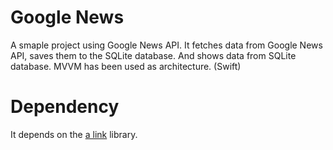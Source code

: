 # Google News

A smaple project using Google News API.
It fetches data from Google News API, saves them to the SQLite database.
And shows data from SQLite database.
MVVM has been used as architecture. (Swift)

# Dependency
It depends on the [a link](https://github.com/stephencelis/SQLite.swift) library.
